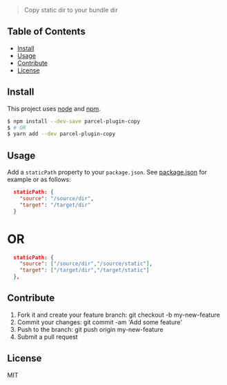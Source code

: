 > Copy static dir to your bundle dir

## Table of Contents

- [Install](#install)
- [Usage](#usage)
- [Contribute](#contribute)
- [License](#License)

## Install

This project uses [node](https://nodejs.org) and [npm](https://www.npmjs.com).

```sh
$ npm install --dev-save parcel-plugin-copy
$ # OR
$ yarn add --dev parcel-plugin-copy
```

## Usage

Add a `staticPath` property to your `package.json`. See [package.json](package.json) for example or as follows:

```json
  staticPath: {
    "source": "/source/dir",
    "target": "/target/dir"
  }
```

# OR

```json
  staticPath: {
    "source": ["/source/dir","/source/static"],
    "target": ["/target/dir","/target/static"]
  },
```

## Contribute

1. Fork it and create your feature branch: git checkout -b my-new-feature
2. Commit your changes: git commit -am 'Add some feature'
3. Push to the branch: git push origin my-new-feature
4. Submit a pull request

## License

MIT
